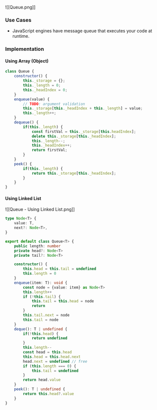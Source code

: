 ![[Queue.png]]

### Use Cases
* JavaScript engines have message queue that executes your code at runtime. 
### Implementation 
#### Using Array (Object)
```js
class Queue {
	constructor() {
		this._storage = {};
		this._length = 0;
		this._headIndex = 0;
	}
	enqueue(value) {
		// TODO: argument validation 
		this._storage[this._headIndex + this._length] = value;
		this._length++;
	}
	dequeue() {
		if(this._length) {
			const firstVal = this._storage[this.headIndex];
			delete this._storage[this._headIndex];
			this._length--;
			this._headIndex++;
			return firstVal;
		}
	}
	peek() {
		if(this._length) {
			return this._storage[this._headIndex];
		}
	}
}
```
#### Using Linked List
![[Queue - Using Linked List.png]]
```ts
type Node<T> {
	value: T,
	next?: Node<T>,
}

export default class Queue<T> {
	public length: number 
	private head?: Node<T>
	private tail?: Node<T>

	constructor() {
		this.head = this.tail = undefined
		this.length = 0
	}
	enqueue(item: T): void {
		const node = {value: item} as Node<T>
		this.length++
		if (!this.tail) {
			this.tail = this.head = node
			return
		}
		this.tail.next = node
		this.tail = node 
	}
	deque(): T | undefined {
		if(!this.head) {
			return undefined 
		}
		this.length--
		const head = this.head
		this.head = this.head.next 
		head.next = undefined // free 
		if (this.length === 0) {
			this.tail = undefined
		}
		return head.value
	}
	peek(): T | undefined {
		return this.head?.value
	}
}
```
